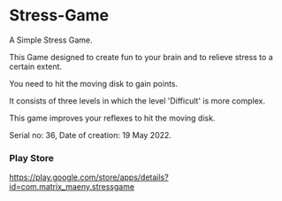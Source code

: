 # Stress-Game
A Simple Stress Game.


This Game designed to create fun to your brain and to relieve stress to a certain extent.

You need to hit the moving disk to gain points.

It consists of three levels in which the level 'Difficult' is more complex.

This game improves your reflexes to hit the moving disk.

Serial no: 36, Date of creation: 19 May 2022.

### Play Store

https://play.google.com/store/apps/details?id=com.matrix_maeny.stressgame

